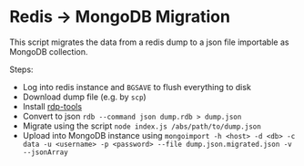 # Redis -> MongoDB Migration

This script migrates the data from a redis dump to a json file importable as MongoDB collection.

Steps:

* Log into redis instance and `BGSAVE` to flush everything to disk
* Download dump file (e.g. by `scp`)
* Install [rdp-tools](https://github.com/sripathikrishnan/redis-rdb-tools)
* Convert to json `rdb --command json dump.rdb > dump.json`
* Migrate using the script `node index.js /abs/path/to/dump.json`
* Upload into MongoDB instance using `mongoimport -h <host> -d <db> -c data -u <username> -p <password> --file dump.json.migrated.json -v --jsonArray` 
